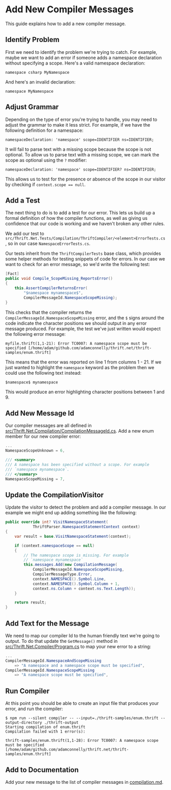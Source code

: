 # Add New Compiler Messages

This guide explains how to add a new compiler message.

## Identify Problem

First we need to identify the problem we're trying to catch. For example, maybe
we want to add an error if someone adds a namespace declaration without
specifying a scope. Here's a valid namespace declaration:

```thrift
namespace csharp MyNamespace
```

And here's an invalid declaration:

```thrift
namespace MyNamespace
```

## Adjust Grammar

Depending on the type of error you're trying to handle, you may need to adjust
the grammar to make it less strict. For example, if we have the following
definition for a namespace:

```antlr
namespaceDeclaration: 'namespace' scope=IDENTIFIER ns=IDENTIFIER;
```

It will fail to parse text with a missing scope because the scope is not
optional. To allow us to parse text with a missing scope, we can mark the scope
as optional using the `?` modifier:

```antlr
namespaceDeclaration: 'namespace' scope=IDENTIFIER? ns=IDENTIFIER;
```

This allows us to test for the presence or absence of the scope in our visitor
by checking if `context.scope == null`.

## Add a Test

The next thing to do is to add a test for our error. This lets us build up a
formal definition of how the compiler functions, as well as giving us confidence
that our code is working and we haven't broken any other rules.

We add our test to
`src/Thrift.Net.Tests/Compilation/ThriftCompiler/<element>ErrorTests.cs`, so in
our case `NamespaceErrorTests.cs`.

Our tests inherit from the `ThriftCompilerTests` base class, which provides some
helper methods for testing snippets of code for errors. In our case we want to
check for an error message, so we'd write the following test:

```csharp
[Fact]
public void Compile_ScopeMissing_ReportsError()
{
    this.AssertCompilerReturnsError(
        "$namespace mynamespace$",
        CompilerMessageId.NamespaceScopeMissing);
}
```

This checks that the compiler returns the
`CompilerMessageId.NamespaceScopeMissing` error, and the `$` signs around the
code indicate the character positions we should output in any error message
produced. For example, the test we've just written would expect the following
error message:

```text
myfile.thrift(1,1-21): Error TC0007: A namespace scope must be specified [/home/adam/github.com/adamconnelly/thrift.net/thrift-samples/enum.thrift]
```

This means that the error was reported on line 1 from columns 1 - 21. If we just
wanted to highlight the `namespace` keyword as the problem then we could use the
following text instead:

```text
$namespace$ mynamespace
```

This would produce an error highlighting character positions between 1 and 9.

## Add New Message Id

Our compiler messages are all defined in
[src/Thrift.Net.Compilation/CompilationMessageId.cs](src/Thrift.Net.Compilation/CompilationMessageId.cs).
Add a new enum member for our new compiler error:

```csharp
...
NamespaceScopeUnknown = 6,

/// <summary>
/// A namespace has been specified without a scope. For example
/// `namespace mynamespace`.
/// </summary>
NamespaceScopeMissing = 7,
```

## Update the CompilationVisitor

Update the visitor to detect the problem and add a compiler message. In our
example we might end up adding something like the following:

```csharp
public override int? VisitNamespaceStatement(
            ThriftParser.NamespaceStatementContext context)
{
    var result = base.VisitNamespaceStatement(context);

    if (context.namespaceScope == null)
    {
        // The namespace scope is missing. For example
        // `namespace mynamespace`
        this.messages.Add(new CompilationMessage(
            CompilerMessageId.NamespaceScopeMissing,
            CompilerMessageType.Error,
            context.NAMESPACE().Symbol.Line,
            context.NAMESPACE().Symbol.Column + 1,
            context.ns.Column + context.ns.Text.Length));
    }

    return result;
}
```

## Add Text for the Message

We need to map our compiler Id to the human friendly text we're going to output.
To do that update the `GetMessage()` method in
[src/Thrift.Net.Compiler/Program.cs](src/Thrift.Net.Compiler/Program.cs) to map
your new error to a string:

```csharp
...
CompilerMessageId.NamespaceAndScopeMissing
    => "A namespace and a namespace scope must be specified",
CompilerMessageId.NamespaceScopeMissing
    => "A namespace scope must be specified",
```

## Run Compiler

At this point you should be able to create an input file that produces your
error, and run the compiler:

```shell
$ npm run --silent compiler -- --input=./thrift-samples/enum.thrift --output-directory ./thrift-output
Starting compilation of enum.thrift
Compilation failed with 1 error(s):

thrift-samples/enum.thrift(1,1-28): Error TC0007: A namespace scope must be specified [/home/adam/github.com/adamconnelly/thrift.net/thrift-samples/enum.thrift]
```

## Add to Documentation

Add your new message to the list of compiler messages in
[compilation.md](compilation.md#messages).
